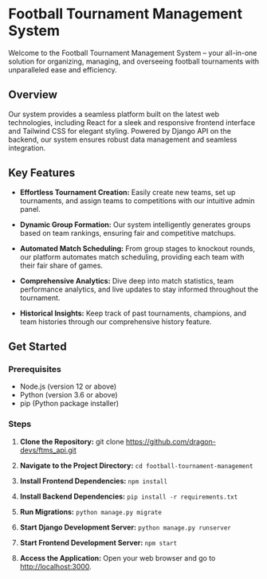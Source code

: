 # Football Tournament Management System

Welcome to the Football Tournament Management System – your all-in-one solution for organizing, managing, and overseeing football tournaments with unparalleled ease and efficiency.

## Overview

Our system provides a seamless platform built on the latest web technologies, including React for a sleek and responsive frontend interface and Tailwind CSS for elegant styling. Powered by Django API on the backend, our system ensures robust data management and seamless integration.

## Key Features

- **Effortless Tournament Creation:** Easily create new teams, set up tournaments, and assign teams to competitions with our intuitive admin panel.
  
- **Dynamic Group Formation:** Our system intelligently generates groups based on team rankings, ensuring fair and competitive matchups.
  
- **Automated Match Scheduling:** From group stages to knockout rounds, our platform automates match scheduling, providing each team with their fair share of games.
  
- **Comprehensive Analytics:** Dive deep into match statistics, team performance analytics, and live updates to stay informed throughout the tournament.
  
- **Historical Insights:** Keep track of past tournaments, champions, and team histories through our comprehensive history feature.

## Get Started
### Prerequisites
- Node.js (version 12 or above)
- Python (version 3.6 or above)
- pip (Python package installer)

### Steps

1. **Clone the Repository:**
git clone https://github.com/dragon-devs/ftms_api.git

2. **Navigate to the Project Directory:**
`cd football-tournament-management`

3. **Install Frontend Dependencies:**
`npm install`

4. **Install Backend Dependencies:**
`pip install -r requirements.txt`

5. **Run Migrations:**
`python manage.py migrate`

6. **Start Django Development Server:**
`python manage.py runserver`

7. **Start Frontend Development Server:**
`npm start`

8. **Access the Application:**
Open your web browser and go to [http://localhost:3000](http://localhost:3000).
